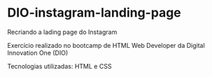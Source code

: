 # DIO-instagram-landing-page
Recriando a lading page do Instagram 

Exercício realizado no bootcamp de HTML Web Developer da Digital Innovation One (DIO)

Tecnologias utilizadas: HTML e CSS
